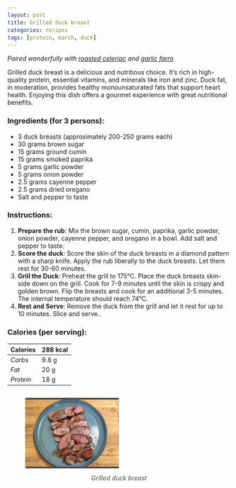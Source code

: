```yaml
---
layout: post
title: Grilled duck breast
categories: recipes
tags: [protein, march, duck]
---
```


*Paired wonderfully with <a href="/recipes/roasted-celeriac">roasted celeriac</a> and <a href="/recipes/garlic-farro">garlic farro</a>*

Grilled duck breast is a delicious and nutritious choice. It’s rich in high-quality protein, essential vitamins, and minerals like iron and zinc. Duck fat, in moderation, provides healthy monounsaturated fats that support heart health. Enjoying this dish offers a gourmet experience with great nutritional benefits.

### Ingredients (for 3 persons):
- 3 duck breasts (approximately 200-250 grams each)
- 30 grams brown sugar
- 15 grams ground cumin
- 15 grams smoked paprika
- 5 grams garlic powder
- 5 grams onion powder
- 2.5 grams cayenne pepper
- 2.5 grams dried oregano
- Salt and pepper to taste

### Instructions:

1. **Prepare the rub**: Mix the brown sugar, cumin, paprika, garlic powder, onion powder, cayenne pepper, and oregano in a bowl. Add salt and pepper to taste.
2. **Score the duck**: Score the skin of the duck breasts in a diamond pattern with a sharp knife. Apply the rub liberally to the duck breasts. Let them rest for 30-60 minutes.
3. **Grill the Duck**: Preheat the grill to 175°C. Place the duck breasts skin-side down on the grill. Cook for 7-9 minutes until the skin is crispy and golden brown. Flip the breasts and cook for an additional 3-5 minutes. The internal temperature should reach 74°C.
4. **Rest and Serve**: Remove the duck from the grill and let it rest for up to 10 minutes. Slice and serve..

### Calories (per serving):

| **Calories** | 288 kcal |
| ----------- | ----------- |
| *Carbs* | 9.8 g |
| *Fat* | 20 g |
| *Protein* | 18 g |

<div style="display: flex; align-items:center; justify-content: center">
<figure>
    <img src="/assets/2025-03-01-grilled-duck-breast/grilled-duck-breast.jpg" alt="description" style="width:50%; margin: 0 auto; border-bottom: 4px solid #4d4d4d;border-top: 4px solid #4d4d4d; border-radius: 4px">
    <figcaption style="margin-top: 10px; color:#4d4d4d; font-style: italic; text-align: center">Grilled duck breast</figcaption>
</figure>
</div>